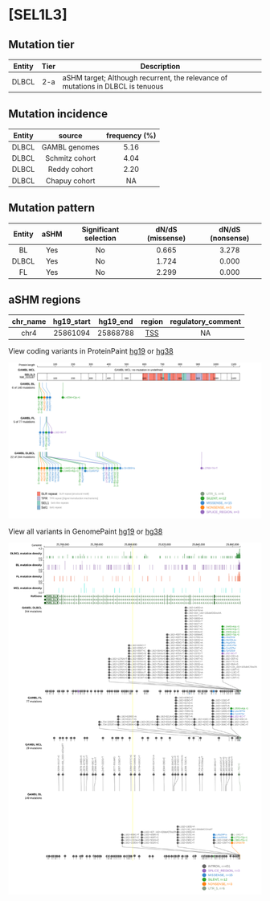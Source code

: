# [SEL1L3]

## Mutation tier

|Entity|Tier|Description                              |
|:------:|:----:|-----------------------------------------|
|DLBCL |2-a | aSHM target; Although recurrent, the relevance of mutations in DLBCL is tenuous |
## Mutation incidence

|Entity|source        |frequency (%)|
|:------:|:--------------:|:-------------:|
|DLBCL |GAMBL genomes |5.16         |
|DLBCL |Schmitz cohort|4.04         |
|DLBCL |Reddy cohort  |2.20         |
|DLBCL |Chapuy cohort |  NA         |

## Mutation pattern

|Entity|aSHM|Significant selection|dN/dS (missense)|dN/dS (nonsense)|
|:------:|:----:|:---------------------:|:----------------:|:----------------:|
|BL    |Yes |No                   |0.665           |3.278           |
|DLBCL |Yes |No                   |1.724           |0.000           |
|FL    |Yes |No                   |2.299           |0.000           |

## aSHM regions

|chr_name|hg19_start|hg19_end|region                                                                                   |regulatory_comment|
|:--------:|:----------:|:--------:|:-----------------------------------------------------------------------------------------:|:------------------:|
|chr4    |25861094  |25868788|[TSS](https://genome.ucsc.edu/s/rdmorin/GAMBL%20hg19?position=chr4%3A25861094%2D25868788)|NA                |


View coding variants in ProteinPaint [hg19](https://www.bcgsc.ca/downloads/morinlab/GAMBL/test/genes/SEL1L3_protein.html)  or [hg38](https://www.bcgsc.ca/downloads/morinlab/GAMBL/test/genes/SEL1L3_protein_hg38.html)

![image](images/proteinpaint/SEL1L3_NM_015187.svg)

View all variants in GenomePaint [hg19](https://www.bcgsc.ca/downloads/morinlab/GAMBL/test/genes/SEL1L3.html)  or [hg38](https://www.bcgsc.ca/downloads/morinlab/GAMBL/test/genes/SEL1L3_hg38.html)

![image](images/proteinpaint/SEL1L3.svg)
